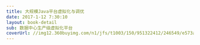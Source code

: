 ```yaml
---
title: 大规模Java平台虚拟化与调优
date: 2017-1-12 7:30:10
layout: book-detail
sub: 数据中心生产级虚拟化平台
coverUrl: //img12.360buyimg.com/n1/jfs/t1003/150/951322412/246549/e573a367/555d7b1dN7c6b5a87.jpg
---
```

